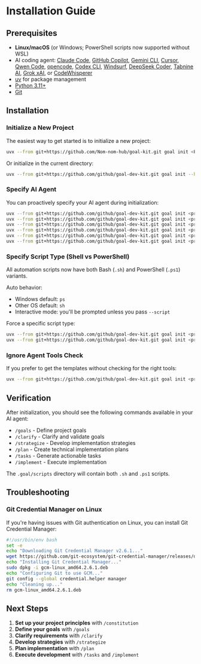 # Installation Guide

## Prerequisites

- **Linux/macOS** (or Windows; PowerShell scripts now supported without WSL)
- AI coding agent: [Claude Code](https://www.anthropic.com/claude-code), [GitHub Copilot](https://code.visualstudio.com/), [Gemini CLI](https://github.com/google-gemini/gemini-cli), [Cursor](https://cursor.sh/), [Qwen Code](https://github.com/QwenLM/qwen-code), [opencode](https://opencode.ai/), [Codex CLI](https://github.com/openai/codex), [Windsurf](https://windsurf.com/), [DeepSeek Coder](https://github.com/deepseek-ai/DeepSeek-Coder), [Tabnine AI](https://www.tabnine.com/), [Grok xAI](https://github.com/xai-org/grok), or [CodeWhisperer](https://aws.amazon.com/codewhisperer)
- [uv](https://docs.astral.sh/uv/) for package management
- [Python 3.11+](https://www.python.org/downloads/)
- [Git](https://git-scm.com/downloads)

## Installation

### Initialize a New Project

The easiest way to get started is to initialize a new project:

```bash
uvx --from git+https://github.com/Nom-nom-hub/goal-kit.git goal init <PROJECT_NAME>
```

Or initialize in the current directory:

```bash
uvx --from git+https://github.com/github/goal-dev-kit.git goal init --here
```

### Specify AI Agent

You can proactively specify your AI agent during initialization:

```bash
uvx --from git+https://github.com/github/goal-dev-kit.git goal init <project_name> --ai claude
uvx --from git+https://github.com/github/goal-dev-kit.git goal init <project_name> --ai gemini
uvx --from git+https://github.com/github/goal-dev-kit.git goal init <project_name> --ai copilot
uvx --from git+https://github.com/github/goal-dev-kit.git goal init <project_name> --ai cursor
uvx --from git+https://github.com/github/goal-dev-kit.git goal init <project_name> --ai deepseek
uvx --from git+https://github.com/github/goal-dev-kit.git goal init <project_name> --ai grok
```

### Specify Script Type (Shell vs PowerShell)

All automation scripts now have both Bash (`.sh`) and PowerShell (`.ps1`) variants.

Auto behavior:
- Windows default: `ps`
- Other OS default: `sh`
- Interactive mode: you'll be prompted unless you pass `--script`

Force a specific script type:
```bash
uvx --from git+https://github.com/github/goal-dev-kit.git goal init <project_name> --script sh
uvx --from git+https://github.com/github/goal-dev-kit.git goal init <project_name> --script ps
```

### Ignore Agent Tools Check

If you prefer to get the templates without checking for the right tools:

```bash
uvx --from git+https://github.com/github/goal-dev-kit.git goal init <project_name> --ai claude --ignore-agent-tools
```

## Verification

After initialization, you should see the following commands available in your AI agent:
- `/goals` - Define project goals
- `/clarify` - Clarify and validate goals
- `/strategize` - Develop implementation strategies
- `/plan` - Create technical implementation plans
- `/tasks` - Generate actionable tasks
- `/implement` - Execute implementation

The `.goal/scripts` directory will contain both `.sh` and `.ps1` scripts.

## Troubleshooting

### Git Credential Manager on Linux

If you're having issues with Git authentication on Linux, you can install Git Credential Manager:

```bash
#!/usr/bin/env bash
set -e
echo "Downloading Git Credential Manager v2.6.1..."
wget https://github.com/git-ecosystem/git-credential-manager/releases/download/v2.6.1/gcm-linux_amd64.2.6.1.deb
echo "Installing Git Credential Manager..."
sudo dpkg -i gcm-linux_amd64.2.6.1.deb
echo "Configuring Git to use GCM..."
git config --global credential.helper manager
echo "Cleaning up..."
rm gcm-linux_amd64.2.6.1.deb
```

## Next Steps

1. **Set up your project principles** with `/constitution`
2. **Define your goals** with `/goals`
3. **Clarify requirements** with `/clarify`
4. **Develop strategies** with `/strategize`
5. **Plan implementation** with `/plan`
6. **Execute development** with `/tasks` and `/implement`